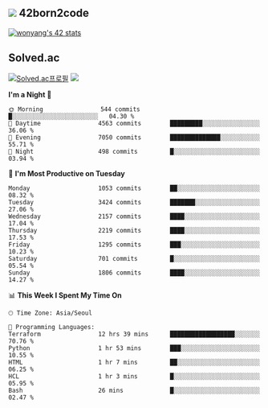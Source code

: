 
## <img src="https://img.shields.io/badge/-000000?style=flat&logo=42&logoColor=white"> 42born2code
<!--[![wonyang's 42 stats](https://badge42.vercel.app/api/v2/cl5nhe5b6007809kydha7ht42/stats?cursusId=21&coalitionId=88)](https://profile.intra.42.fr/users/wonyang)-->

[![wonyang's 42 stats](https://badge.mediaplus.ma/starryblue/wonyang?1337Badge=off&UM6P=off)](https://github.com/oakoudad/badge42)

## Solved.ac
[![Solved.ac프로필](http://mazassumnida.wtf/api/v2/generate_badge?boj=bennyws)](https://solved.ac/bennyws)
<a href="https://solved.ac/bennyws"><img src="http://mazandi.herokuapp.com/api?handle=bennyws&theme=cold"/></a>

<!--START_SECTION:waka-->
**I'm a Night 🦉** 

```text
🌞 Morning                544 commits         █░░░░░░░░░░░░░░░░░░░░░░░░   04.30 % 
🌆 Daytime                4563 commits        █████████░░░░░░░░░░░░░░░░   36.06 % 
🌃 Evening                7050 commits        ██████████████░░░░░░░░░░░   55.71 % 
🌙 Night                  498 commits         █░░░░░░░░░░░░░░░░░░░░░░░░   03.94 % 
```
📅 **I'm Most Productive on Tuesday** 

```text
Monday                   1053 commits        ██░░░░░░░░░░░░░░░░░░░░░░░   08.32 % 
Tuesday                  3424 commits        ███████░░░░░░░░░░░░░░░░░░   27.06 % 
Wednesday                2157 commits        ████░░░░░░░░░░░░░░░░░░░░░   17.04 % 
Thursday                 2219 commits        ████░░░░░░░░░░░░░░░░░░░░░   17.53 % 
Friday                   1295 commits        ███░░░░░░░░░░░░░░░░░░░░░░   10.23 % 
Saturday                 701 commits         █░░░░░░░░░░░░░░░░░░░░░░░░   05.54 % 
Sunday                   1806 commits        ████░░░░░░░░░░░░░░░░░░░░░   14.27 % 
```


📊 **This Week I Spent My Time On** 

```text
🕑︎ Time Zone: Asia/Seoul

💬 Programming Languages: 
Terraform                12 hrs 39 mins      ██████████████████░░░░░░░   70.76 % 
Python                   1 hr 53 mins        ███░░░░░░░░░░░░░░░░░░░░░░   10.55 % 
HTML                     1 hr 7 mins         ██░░░░░░░░░░░░░░░░░░░░░░░   06.25 % 
HCL                      1 hr 3 mins         █░░░░░░░░░░░░░░░░░░░░░░░░   05.95 % 
Bash                     26 mins             █░░░░░░░░░░░░░░░░░░░░░░░░   02.47 % 
```


<!--END_SECTION:waka-->
